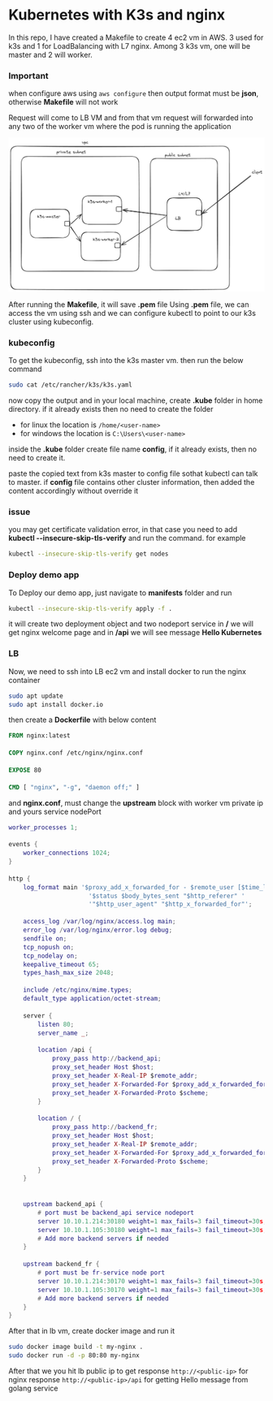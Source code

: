 # Kubernetes with K3s and nginx

In this repo, I have created a Makefile to create 4 ec2 vm in AWS. 3 used for k3s and 1 for LoadBalancing with L7 nginx.
Among 3 k3s vm, one will be master and 2 will worker.

### Important
when configure aws using ```aws configure``` then output format must be **json**, otherwise **Makefile** will not work

Request will come to LB VM and from that vm request will forwarded into any two of the worker vm where the pod is running the application

![plot](./k3s_with_nginx.png)



After running the **Makefile**, it will save **.pem** file
Using **.pem** file, we can access the vm using ssh and we can configure kubectl to point to our k3s cluster using kubeconfig.

### kubeconfig
To get the kubeconfig, ssh into the k3s master vm. then run the below command
```bash
sudo cat /etc/rancher/k3s/k3s.yaml
```

now copy the output and in your local machine, create **.kube** folder in home directory. if it already exists then no need to create the folder
* for linux the location is ```/home/<user-name>```
* for windows the location is ```C:\Users\<user-name>```

inside the **.kube** folder create file name **config**, if it already exists, then no need to create it.

paste the copied text from k3s master to config file sothat kubectl can talk to master. if **config** file contains other cluster information, then added the content accordingly without override it

### issue

you may get certificate validation error, in that case you need to add **kubectl --insecure-skip-tls-verify** and run the command. for example
```bash
kubectl --insecure-skip-tls-verify get nodes
```

### Deploy demo app
To Deploy our demo app, just navigate to **manifests** folder and run
```bash
kubectl --insecure-skip-tls-verify apply -f .
```

it will create two deployment object and two nodeport service
in **/** we will get nginx welcome page and in **/api** we will see message **Hello Kubernetes**


### LB

Now, we need to ssh into LB ec2 vm and install docker to run the nginx container
```bash
sudo apt update
sudo apt install docker.io
```

then create a **Dockerfile** with below content
```Dockerfile
FROM nginx:latest

COPY nginx.conf /etc/nginx/nginx.conf

EXPOSE 80

CMD [ "nginx", "-g", "daemon off;" ]
```

and **nginx.conf**, must change the **upstream** block with worker vm private ip and yours service nodePort
```lua
worker_processes 1;

events {
    worker_connections 1024;
}

http {
    log_format main '$proxy_add_x_forwarded_for - $remote_user [$time_local] "$request" '
                      '$status $body_bytes_sent "$http_referer" '
                      '"$http_user_agent" "$http_x_forwarded_for"';

    access_log /var/log/nginx/access.log main;
    error_log /var/log/nginx/error.log debug;
    sendfile on;
    tcp_nopush on;
    tcp_nodelay on;
    keepalive_timeout 65;
    types_hash_max_size 2048;

    include /etc/nginx/mime.types;
    default_type application/octet-stream;

    server {
        listen 80;
        server_name _;

        location /api {
            proxy_pass http://backend_api;
            proxy_set_header Host $host;
            proxy_set_header X-Real-IP $remote_addr;
            proxy_set_header X-Forwarded-For $proxy_add_x_forwarded_for;
            proxy_set_header X-Forwarded-Proto $scheme;
        }

        location / {
            proxy_pass http://backend_fr;
            proxy_set_header Host $host;
            proxy_set_header X-Real-IP $remote_addr;
            proxy_set_header X-Forwarded-For $proxy_add_x_forwarded_for;
            proxy_set_header X-Forwarded-Proto $scheme;
        }
    }


    upstream backend_api {
        # port must be backend_api service nodeport
        server 10.10.1.214:30180 weight=1 max_fails=3 fail_timeout=30s;
        server 10.10.1.105:30180 weight=1 max_fails=3 fail_timeout=30s;
        # Add more backend servers if needed
    }

    upstream backend_fr {
        # port must be fr-service node port
        server 10.10.1.214:30170 weight=1 max_fails=3 fail_timeout=30s;
        server 10.10.1.105:30170 weight=1 max_fails=3 fail_timeout=30s;
        # Add more backend servers if needed
    }
}

```


After that in lb vm, create docker image and run it
```bash
sudo docker image build -t my-nginx .
sudo docker run -d -p 80:80 my-nginx
```

After that we you hit lb public ip to get response
```http://<public-ip>``` for nginx response
```http://<public-ip>/api``` for getting Hello message from golang service
